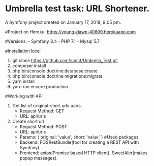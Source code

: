 Umbrella test task: URL Shortener.
========

A Symfony project created on January 17, 2018, 9:05 pm.

#Project on Heroku: 
https://young-dawn-40609.herokuapp.com

#Versions:
    - Symfony 3.4
    - PHP 7.1
    - Mysql 5.7       

#Installation local
1. git clone https://github.com/sanct/Umbrella_Test.git
2. composer install
3. php bin/console doctrine:database:create
4. php bin/console doctrine:migrations:migrate
5. yarn install
6. yarn run encore production

#Working with API
1. Get list of original-short urls pairs.
     - Request Method: GET 
     - URL: api/urls
2. Create short url.
    - Request Method: POST
    - URL: api/urls
    - Params: 
        {
            original: 'value',
            short: 'value'
        }
#Used packages
    - Backend: FOSRestBundle(tool for creating a REST API with Symfony).
    - Frontend: axios(Promise based HTTP client), SweetAler(makes popup messages).